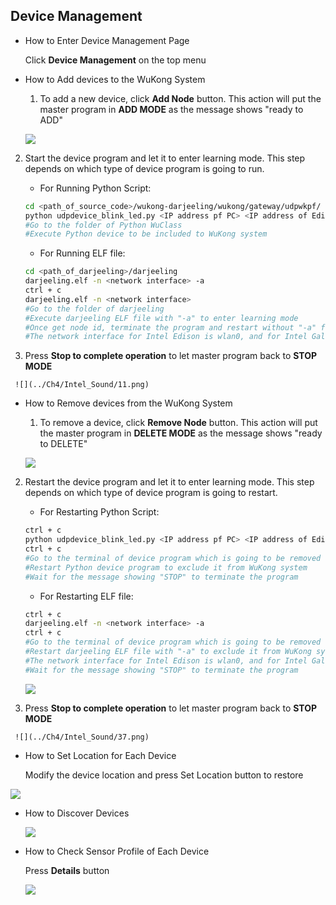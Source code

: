 ## Device Management

*  How to Enter Device Management Page  
 
   Click **Device Management** on the top menu  


*  How to Add devices to the WuKong System    

   1.  To add a new device, click **Add Node** button. This action will put the master program in **ADD MODE** as the message shows "ready to ADD" 

    ![](../Ch4/Intel_Sound/9.png)
   
  2.  Start the device program and let it to enter learning mode. This step depends on which type of device program is going to run.   
  
      * For Running Python Script:  
      ```bash  
      cd <path_of_source_code>/wukong-darjeeling/wukong/gateway/udpwkpf/  
      python udpdevice_blink_led.py <IP address pf PC> <IP address of Edison>:<any port>  
      #Go to the folder of Python WuClass  
      #Execute Python device to be included to WuKong system   
      ```  
      
      * For Running ELF file: 
      ```bash
      cd <path_of_darjeeling>/darjeeling
      darjeeling.elf -n <network interface> -a  
      ctrl + c
      darjeeling.elf -n <network interface>
      #Go to the folder of darjeeling    
      #Execute darjeeling ELF file with "-a" to enter learning mode   
      #Once get node id, terminate the program and restart without "-a" flag to leave learning mode  
      #The network interface for Intel Edison is wlan0, and for Intel Galielo is wlp1s0  
      ```  
  3.  Press **Stop to complete operation** to let master program back to **STOP MODE**     
 
     ![](../Ch4/Intel_Sound/11.png)

*  How to Remove devices from the WuKong System    

   1.  To remove a device, click **Remove Node** button. This action will put the master program in **DELETE MODE** as the message shows "ready to DELETE" 

    ![](../Ch4/Intel_Sound/35.png)
   
  2.  Restart the device program and let it to enter learning mode. This step depends on which type of device program is going to restart.   
  
      * For Restarting Python Script:  
      ```bash    
      ctrl + c
      python udpdevice_blink_led.py <IP address pf PC> <IP address of Edison>:<any port>  
      ctrl + c
      #Go to the terminal of device program which is going to be removed    
      #Restart Python device program to exclude it from WuKong system  
      #Wait for the message showing "STOP" to terminate the program  
      ```  
      
      * For Restarting ELF file: 
      ```bash
      ctrl + c
      darjeeling.elf -n <network interface> -a  
      ctrl + c
      #Go to the terminal of device program which is going to be removed      
      #Restart darjeeling ELF file with "-a" to exclude it from WuKong system     
      #The network interface for Intel Edison is wlan0, and for Intel Galielo is wlp1s0    
      #Wait for the message showing "STOP" to terminate the program    
      ```  
      ![](../Ch4/Intel_Sound/36.png)
      
  3.  Press **Stop to complete operation** to let master program back to **STOP MODE**     
 
     ![](../Ch4/Intel_Sound/37.png)
    
    
*  How to Set Location for Each Device         
  
   Modify the device location and press Set Location button to restore
 
 ![](../Ch4/LED_Control/27.png)
 
 
 
*  How to Discover Devices   

   ![](../Ch4/LED_Control_C/c_21.png)

  

        

*  How to Check Sensor Profile of Each Device   

   Press **Details** button   

   ![](../Ch4/LED_Control/28.png)
